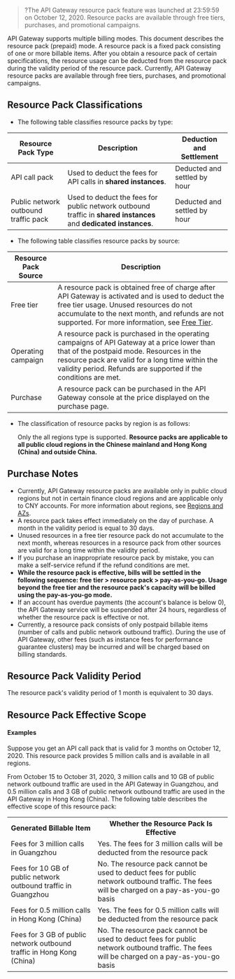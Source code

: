 >?The API Gateway resource pack feature was launched at 23:59:59 on October 12, 2020. Resource packs are available through free tiers, purchases, and promotional campaigns.

API Gateway supports multiple billing modes. This document describes the resource pack (prepaid) mode. A resource pack is a fixed pack consisting of one or more billable items. After you obtain a resource pack of certain specifications, the resource usage can be deducted from the resource pack during the validity period of the resource pack. Currently, API Gateway resource packs are available through free tiers, purchases, and promotional campaigns.

## Resource Pack Classifications

- The following table classifies resource packs by type:
<table>
<thead>
<tr>
<th>Resource Pack Type</th>
<th>Description</th>
<th>Deduction and Settlement</th>
</tr>
</thead>
<tbody><tr>
<td>API call pack</td>
<td>Used to deduct the fees for API calls in <strong>shared instances</strong>.</td>
<td>Deducted and settled by hour</td>
</tr>
<tr>
<td>Public network outbound traffic pack</td>
<td>Used to deduct the fees for public network outbound traffic in <strong>shared instances</strong> and <strong>dedicated instances</strong>.</td>
<td>Deducted and settled by hour</td>
</tr>
</tbody></table>

- The following table classifies resource packs by source:
<table>
<thead>
<tr>
<th>Resource Pack Source</th>
<th>Description</th>
</tr>
</thead>
<tbody><tr>
<td>Free tier</td>
<td>A resource pack is obtained free of charge after API Gateway is activated and is used to deduct the free tier usage. Unused resources do not accumulate to the next month, and refunds are not supported. For more information, see <a href="https://intl.cloud.tencent.com/document/product/628/38406">Free Tier</a>.</td>
</tr>
<tr>
<td>Operating campaign</td>
<td>A resource pack is purchased in the operating campaigns of API Gateway at a price lower than that of the postpaid mode. Resources in the resource pack are valid for a long time within the validity period. Refunds are supported if the conditions are met.</td>
</tr>
<tr>
<td>Purchase</td>
<td>A resource pack can be purchased in the API Gateway console at the price displayed on the purchase page.</td>
</tr>
</tbody></table>

- The classification of resource packs by region is as follows:

  Only the all regions type is supported. **Resource packs are applicable to all public cloud regions in the Chinese mainland and Hong Kong (China) and outside China.**

## Purchase Notes

- Currently, API Gateway resource packs are available only in public cloud regions but not in certain finance cloud regions and are applicable only to CNY accounts. For more information about regions, see [Regions and AZs](https://intl.cloud.tencent.com/document/product/628/33133).
- A resource pack takes effect immediately on the day of purchase. A month in the validity period is equal to 30 days.
- Unused resources in a free tier resource pack do not accumulate to the next month, whereas resources in a resource pack from other sources are valid for a long time within the validity period.
- If you purchase an inappropriate resource pack by mistake, you can make a self-service refund if the refund conditions are met.
- **While the resource pack is effective, bills will be settled in the following sequence: free tier > resource pack > pay-as-you-go. Usage beyond the free tier and the resource pack's capacity will be billed using the pay-as-you-go mode.**
- If an account has overdue payments (the account's balance is below 0), the API Gateway service will be suspended after 24 hours, regardless of whether the resource pack is effective or not.
- Currently, a resource pack consists of only postpaid billable items (number of calls and public network outbound traffic). During the use of API Gateway, other fees (such as instance fees for performance guarantee clusters) may be incurred and will be charged based on billing standards.

## Resource Pack Validity Period

The resource pack's validity period of 1 month is equivalent to 30 days.

## Resource Pack Effective Scope

#### Examples

Suppose you get an API call pack that is valid for 3 months on October 12, 2020. This resource pack provides 5 million calls and is available in all regions.

From October 15 to October 31, 2020, 3 million calls and 10 GB of public network outbound traffic are used in the API Gateway in Guangzhou, and 0.5 million calls and 3 GB of public network outbound traffic are used in the API Gateway in Hong Kong (China). The following table describes the effective scope of this resource pack:

<table>
   <tr>
      <th>Generated Billable Item</th>
      <th>Whether the Resource Pack Is Effective</th>
   </tr>
   <tr>
      <td>Fees for 3 million calls in Guangzhou</td>
      <td>Yes. The fees for 3 million calls will be deducted from the resource pack</td>
   </tr>
   <tr>
      <td>Fees for 10 GB of public network outbound traffic in Guangzhou</td>
      <td>No. The resource pack cannot be used to deduct fees for public network outbound traffic. The fees will be charged on a pay-as-you-go basis</td>
   </tr>
   <tr>
      <td>Fees for 0.5 million calls in Hong Kong (China)</td>
      <td>Yes. The fees for 0.5 million calls will be deducted from the resource pack</td>
   </tr>
   <tr>
      <td>Fees for 3 GB of public network outbound traffic in Hong Kong (China)</td>
      <td>No. The resource pack cannot be used to deduct fees for public network outbound traffic. The fees will be charged on a pay-as-you-go basis</td>
   </tr>
</table>
